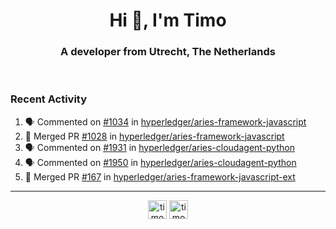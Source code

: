 <h1 align="center">Hi 👋, I'm Timo</h1>
<h3 align="center">A developer from Utrecht, The Netherlands</h3>
<br/>
<!-- https://github.com/rahuldkjain/github-profile-readme-generator --!>

<!--  <p align="left"><img src="https://github-readme-stats.vercel.app/api?username=timoglastra&show_icons=true&count_private=true&" alt="timoglastra" /></p> --!>

<!--
Github language stats
<p align="left"><img src="https://github-readme-stats.vercel.app/api/top-langs/?username=timoglastra&layout=compact" alt="timoglastra" /><p>
-->

<!-- Codestats language stats -->
<!-- <p align="left"><img src="https://codestats-readme.vercel.app/api/top-langs/?username=timoglastra&layout=compact&language_count=12" alt="timoglastra" /><p>    --!>
  
<h3>Recent Activity</h3>

<!--START_SECTION:activity-->
1. 🗣 Commented on [#1034](https://github.com/hyperledger/aries-framework-javascript/issues/1034) in [hyperledger/aries-framework-javascript](https://github.com/hyperledger/aries-framework-javascript)
2. 🎉 Merged PR [#1028](https://github.com/hyperledger/aries-framework-javascript/pull/1028) in [hyperledger/aries-framework-javascript](https://github.com/hyperledger/aries-framework-javascript)
3. 🗣 Commented on [#1931](https://github.com/hyperledger/aries-cloudagent-python/issues/1931) in [hyperledger/aries-cloudagent-python](https://github.com/hyperledger/aries-cloudagent-python)
4. 🗣 Commented on [#1950](https://github.com/hyperledger/aries-cloudagent-python/issues/1950) in [hyperledger/aries-cloudagent-python](https://github.com/hyperledger/aries-cloudagent-python)
5. 🎉 Merged PR [#167](https://github.com/hyperledger/aries-framework-javascript-ext/pull/167) in [hyperledger/aries-framework-javascript-ext](https://github.com/hyperledger/aries-framework-javascript-ext)
<!--END_SECTION:activity-->

---

<p align="center">
<a href="https://twitter.com/timoglastra" target="blank"><img align="center" src="https://cdn.jsdelivr.net/npm/simple-icons@3.0.1/icons/twitter.svg" alt="timoglastra" height="30" width="30" /></a>
<a href="https://linkedin.com/in/timoglastra" target="blank"><img align="center" src="https://cdn.jsdelivr.net/npm/simple-icons@3.0.1/icons/linkedin.svg" alt="timoglastra" height="30" width="30" /></a>
</p>



